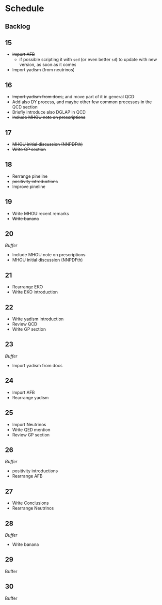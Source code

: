 # Schedule

## Backlog

## 15

- ~~Import AFB~~
  - if possible scripting it with `sed` (or even better `sd`) to update with new
    version, as soon as it comes
- Import yadism (from neutrinos)

## 16

- ~~Import yadism from docs,~~ and move part of it in general QCD
- Add also DY process, and maybe other few common processes in the QCD section
- Briefly introduce also DGLAP in QCD
- ~~Include MHOU note on prescriptions~~

## 17

- ~~MHOU initial discussion (NNPDFth)~~
- ~~Write GP section~~

## 18

- Rerrange pineline
- ~~positivity introductions~~
- Improve pineline

## 19

- Write MHOU recent remarks
- ~~Write banana~~

## 20

_Buffer_

- Include MHOU note on prescriptions
- MHOU initial discussion (NNPDFth)

## 21

- Rearrange EKO
- Write EKO introduction

## 22

- Write yadism introduction
- Review QCD
- Write GP section

## 23

_Buffer_

- Import yadism from docs

## 24

- Import AFB
- Rearrange yadism

## 25

- Import Neutrinos
- Write QED mention
- Review GP section

## 26

_Buffer_

- positivity introductions
- Rearrange AFB

## 27

- Write Conclusions
- Rearrange Neutrinos

## 28

_Buffer_

- Write banana

## 29

Buffer

## 30

Buffer

